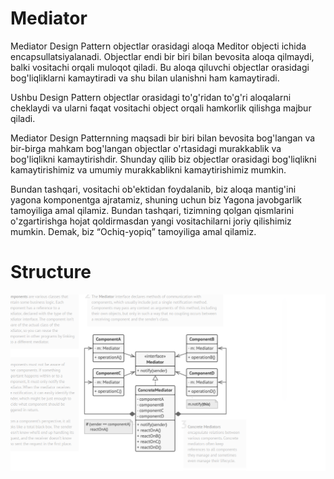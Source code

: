 # Mediator

Mediator Design Pattern objectlar orasidagi aloqa Meditor objecti ichida encapsullatsiyalanadi. Objectlar endi bir biri
bilan bevosita aloqa qilmaydi, balki vositachi orqali muloqot qiladi. Bu aloqa qiluvchi objectlar orasidagi bog'liqliklarni
kamaytiradi va shu bilan ulanishni ham kamaytiradi.

Ushbu Design Pattern objectlar orasidagi to'g'ridan to'g'ri aloqalarni cheklaydi va ularni faqat vositachi object orqali
hamkorlik qilishga majbur qiladi.

Mediator Design Patternning maqsadi bir biri bilan bevosita bog'langan va bir-birga mahkam bog'langan objectlar
o'rtasidagi murakkablik va bog'liqlikni kamaytirishdir. Shunday qilib biz objectlar orasidagi bog'liqlikni kamaytirishimiz
va umumiy murakkablikni kamaytirishimiz mumkin.

Bundan tashqari, vositachi ob'ektidan foydalanib, biz aloqa mantig'ini yagona komponentga ajratamiz, shuning uchun biz 
Yagona javobgarlik tamoyiliga amal qilamiz. Bundan tashqari, tizimning qolgan qismlarini o'zgartirishga hojat 
qoldirmasdan yangi vositachilarni joriy qilishimiz mumkin. Demak, biz “Ochiq-yopiq” tamoyiliga amal qilamiz.

# Structure

![img](etc/images/img.png)